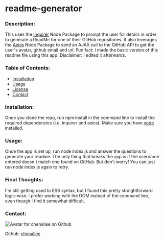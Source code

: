 # readme-generator

### Description:

This uses the [Inquirer](https://www.npmjs.com/package/inquirer) Node Package to prompt the user for details in order to generate a ReadMe for one of their GitHub repositories. It also leverages the [Axios](https://www.npmjs.com/package/axios) Node Package to send an AJAX call to the GitHub API to get the user's avatar, github email and url.
Fun fact: I made the basic version of this readme file using this app! Disclaimer: I edited it afterwards.

### Table of Contents:
    
* [Installation](#install) 
* [Usage](#usage) 
* [License](#license) 
* [Contact](#contact)

### Installation:

Once you clone the repo, run npm install in the command line to install the required dependencies (i.e. inquirer and axios).
Make sure you have [node](https://nodejs.org/en/) installed.

### Usage:

Once the app is set up, run node index.js and answer the questions to generate your readme. The only thing that breaks the app is if the username entered doesn't match one found on GitHub. But don't worry! You can just run node index.js again to retry. 

### Final Thoughts:
I'm still getting used to ES6 syntax, but I found this pretty straightforward logic-wise. I prefer working with the DOM instead of the command line, even though I find it somewhat difficult.

### Contact: 

![Avatar for chenallee on Github](https://avatars1.githubusercontent.com/u/22664384?v=4) 

Github: [chenallee](https://github.com/chenallee)


